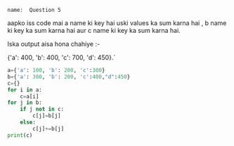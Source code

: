 ```ngMeta
name:  Question 5

```


aapko iss code mai  a name ki key hai uski values ka sum karna hai , b name ki key ka sum karna hai aur c name ki key ka sum karna hai. 

Iska output aisa hona chahiye :-   

{'a': 400, 'b': 400, 'c': 700, 'd': 450}.`



```python
a={'a': 100, 'b': 200, 'c':300}
b={'a': 300, 'b': 200, 'c':400,"d":450}
c={}
for i in a:
	c=a[i]
for j in b:
	if j not in c:
		c[j]=b[j]
	else:
		c[j]+=b[j]
print(c)
 ```

